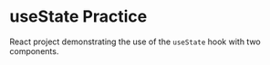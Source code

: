 # useState Practice

React project demonstrating the use of the `useState` hook with two components.